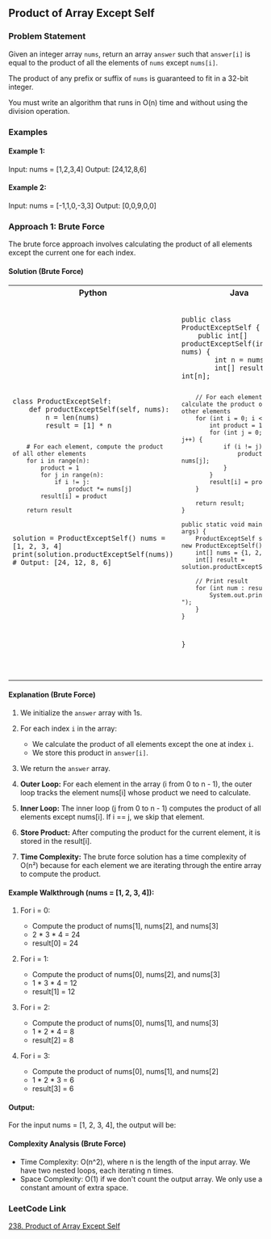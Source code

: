 ## Product of Array Except Self

### Problem Statement

Given an integer array `nums`, return an array `answer` such that `answer[i]` is equal to the product of all the elements of `nums` except `nums[i]`.

The product of any prefix or suffix of `nums` is guaranteed to fit in a 32-bit integer.

You must write an algorithm that runs in O(n) time and without using the division operation.

### Examples

#### Example 1:

Input: nums = [1,2,3,4]
Output: [24,12,8,6]

#### Example 2:

Input: nums = [-1,1,0,-3,3]
Output: [0,0,9,0,0]

### Approach 1: Brute Force

The brute force approach involves calculating the product of all elements except the current one for each index.

#### Solution (Brute Force)
<table>
<tr>
<th>Python</th>
<th>Java</th>
</tr>
<tr>
<td>
<pre><code class="python">
class ProductExceptSelf:
    def productExceptSelf(self, nums):
        n = len(nums)
        result = [1] * n

        # For each element, compute the product of all other elements
        for i in range(n):
            product = 1
            for j in range(n):
                if i != j:
                    product *= nums[j]
            result[i] = product

        return result

solution = ProductExceptSelf()
nums = [1, 2, 3, 4]
print(solution.productExceptSelf(nums))  # Output: [24, 12, 8, 6]

</code></pre>
</td>
<td>
<pre><code class="java">
public class ProductExceptSelf {
    public int[] productExceptSelf(int[] nums) {
        int n = nums.length;
        int[] result = new int[n];

        // For each element in nums, calculate the product of all other elements
        for (int i = 0; i < n; i++) {
            int product = 1;
            for (int j = 0; j < n; j++) {
                if (i != j) {
                    product *= nums[j];
                }
            }
            result[i] = product;
        }

        return result;
    }

    public static void main(String[] args) {
        ProductExceptSelf solution = new ProductExceptSelf();
        int[] nums = {1, 2, 3, 4};
        int[] result = solution.productExceptSelf(nums);

        // Print result
        for (int num : result) {
            System.out.print(num + " ");
        }
    }
}


</code></pre>
</td>
</tr>
</table>

#### Explanation (Brute Force)

1. We initialize the `answer` array with 1s.
2. For each index `i` in the array:
    - We calculate the product of all elements except the one at index `i`.
    - We store this product in `answer[i]`.
3. We return the `answer` array.

1. **Outer Loop:** For each element in the array (i from 0 to n - 1), the outer loop tracks the element nums[i] whose product we need to calculate.

2. **Inner Loop:** The inner loop (j from 0 to n - 1) computes the product of all elements except nums[i]. If i == j, we skip that element.

3. **Store Product:** After computing the product for the current element, it is stored in the result[i].

4. **Time Complexity:** The brute force solution has a time complexity of O(n²) because for each element we are iterating through the entire array to compute the product.

#### Example Walkthrough (nums = [1, 2, 3, 4]):

1. For i = 0:
    - Compute the product of nums[1], nums[2], and nums[3]
    - 2 * 3 * 4 = 24
    - result[0] = 24

2. For i = 1:
    - Compute the product of nums[0], nums[2], and nums[3]
    - 1 * 3 * 4 = 12
    - result[1] = 12

3. For i = 2:
    - Compute the product of nums[0], nums[1], and nums[3]
    - 1 * 2 * 4 = 8
    - result[2] = 8

4. For i = 3:
    - Compute the product of nums[0], nums[1], and nums[2]
    - 1 * 2 * 3 = 6
    - result[3] = 6

#### Output:
For the input nums = [1, 2, 3, 4], the output will be:

#### Complexity Analysis (Brute Force)

- Time Complexity: O(n^2), where n is the length of the input array. We have two nested loops, each iterating n times.
- Space Complexity: O(1) if we don't count the output array. We only use a constant amount of extra space.

### LeetCode Link

[238. Product of Array Except Self](https://leetcode.com/problems/product-of-array-except-self/)